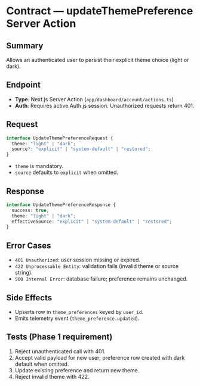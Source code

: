 # Contract — updateThemePreference Server Action

## Summary
Allows an authenticated user to persist their explicit theme choice (light or dark).

## Endpoint
- **Type**: Next.js Server Action (`app/dashboard/account/actions.ts`)
- **Auth**: Requires active Auth.js session. Unauthorized requests return 401.

## Request
```ts
interface UpdateThemePreferenceRequest {
  theme: "light" | "dark";
  source?: "explicit" | "system-default" | "restored";
}
```
- `theme` is mandatory.
- `source` defaults to `explicit` when omitted.

## Response
```ts
interface UpdateThemePreferenceResponse {
  success: true;
  theme: "light" | "dark";
  effectiveSource: "explicit" | "system-default" | "restored";
}
```

## Error Cases
- `401 Unauthorized`: user session missing or expired.
- `422 Unprocessable Entity`: validation fails (invalid theme or source string).
- `500 Internal Error`: database failure; preference remains unchanged.

## Side Effects
- Upserts row in `theme_preferences` keyed by `user_id`.
- Emits telemetry event (`theme_preference.updated`).

## Tests (Phase 1 requirement)
1. Reject unauthenticated call with 401.
2. Accept valid payload for new user; preference row created with dark default when omitted.
3. Update existing preference and return new theme.
4. Reject invalid theme with 422.


